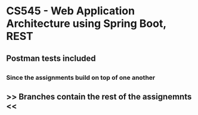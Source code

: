 # CS545 - Web Application Architecture using Spring Boot, REST
## Postman tests included 
##
### Since the assignments build on top of one another
## >>    Branches contain the rest of the assignemnts    <<

